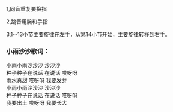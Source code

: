 

1,同音重复要换指

2,跳音用腕和手指

3,1--13小节主要旋律在左手，从第14小节开始，主要旋律转移到右手。

### 小雨沙沙歌词：

小雨小雨沙沙沙 沙沙沙  
种子种子在说话 在说话 哎呀呀  
雨水真甜 哎呀呀 我要发芽  
小雨小雨沙沙沙 沙沙沙  
种子种子在说话 在说话 哎呀呀  
我要出土 哎呀呀 我要长大

